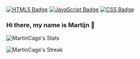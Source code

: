 <a href="https://www.youtube.com/@MartinCageOfficial" target="blank"><img align="center" src="https://badges.aleen42.com/src/html5.svg" alt="HTML5 Badge" /></a>
<a href="https://www.youtube.com/@MartinCageOfficial" target="blank"><img align="center" src="https://badges.aleen42.com/src/javascript.svg" alt="JavaScript Badge" /></a>
<a href="https://www.youtube.com/@MartinCageOfficial" target="blank"><img align="center" src="https://badges.aleen42.com/src/css3.svg" alt="CSS Badge" /></a>

### Hi there, my name is Martijn 👋

![MartinCage's Stats](https://github-readme-stats.vercel.app/api?username=MartinCage&theme=react&show_icons=true&hide_border=true&count_private=false)

![MartinCage's Streak](https://github-readme-streak-stats.herokuapp.com/?user=MartinCage&theme=react&hide_border=true)
